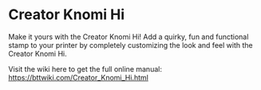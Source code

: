 # Creator Knomi Hi
Make it yours with the Creator Knomi Hi! Add a quirky, fun and functional stamp to your printer by completely customizing the look and feel with the Creator Knomi Hi.

Visit the wiki here to get the full online manual: https://bttwiki.com/Creator_Knomi_Hi.html